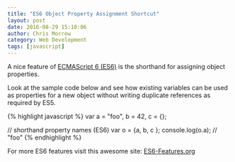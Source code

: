 ```yaml
---
title: "ES6 Object Property Assignment Shortcut"
layout: post
date: 2016-08-29 15:10:06
author: Chris Morrow
category: Web Development
tags: [javascript]
---
```


A nice feature of [ECMAScript 6 (ES6)](http://es6-features.org/#PropertyShorthand) is the shorthand for assigning object properties.

Look at the sample code below and see how existing variables can be used as properties for a new object without writing duplicate references as required by ES5.

{% highlight javascript %}
var a = "foo",
    b = 42,
    c = {};

// shorthand property names (ES6)
var o = {a, b, c };
console.log(o.a); // "foo"
{% endhighlight %}

For more ES6 features visit this awesome site: [ES6-Features.org](http://es6-features.org/)